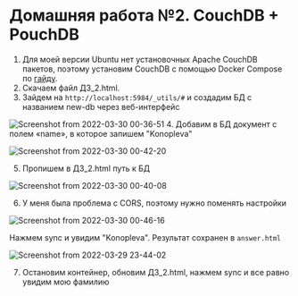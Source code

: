 # Домашняя работа №2. CouchDB + PouchDB

1. Для моей версии Ubuntu нет установочных Apache CouchDB пакетов, поэтому установим CouchDB с помощью Docker Compose по [гайду](https://medevel.com/tutorial-install-couchdb-with-docker/).
2. Скачаем файл ДЗ_2.html.
3. Зайдем на `http://localhost:5984/_utils/#` и создадим БД с названием new-db через веб-интерфейс

![Screenshot from 2022-03-30 00-36-51](https://user-images.githubusercontent.com/60742399/160711538-4003704f-366b-4315-b25c-aacde788ec01.png)
4. Добавим в БД документ с полем «name», в которое запишем "Konopleva"

![Screenshot from 2022-03-30 00-42-20](https://user-images.githubusercontent.com/60742399/160712207-4435dcf5-7ba1-4531-b443-15db7925d122.png)

5. Пропишем в ДЗ_2.html путь к БД 

![Screenshot from 2022-03-30 00-40-08](https://user-images.githubusercontent.com/60742399/160712011-eb2cb88c-c3b5-4710-82ef-99781950460d.png)

6. У меня была проблема с CORS, поэтому нужно поменять настройки 

![Screenshot from 2022-03-30 00-46-16](https://user-images.githubusercontent.com/60742399/160712684-085bc9b7-18f1-4006-b149-cf873ec59f0f.png)

Нажмем sync и увидим "Konopleva". Результат сохранен в `answer.html`

![Screenshot from 2022-03-29 23-44-02](https://user-images.githubusercontent.com/60742399/160713257-f99257fb-fe42-4937-80e7-0d925e0d2bc2.png)

7. Остановим контейнер, обновим ДЗ_2.html, нажмем sync и все равно увидим мою фамилию
